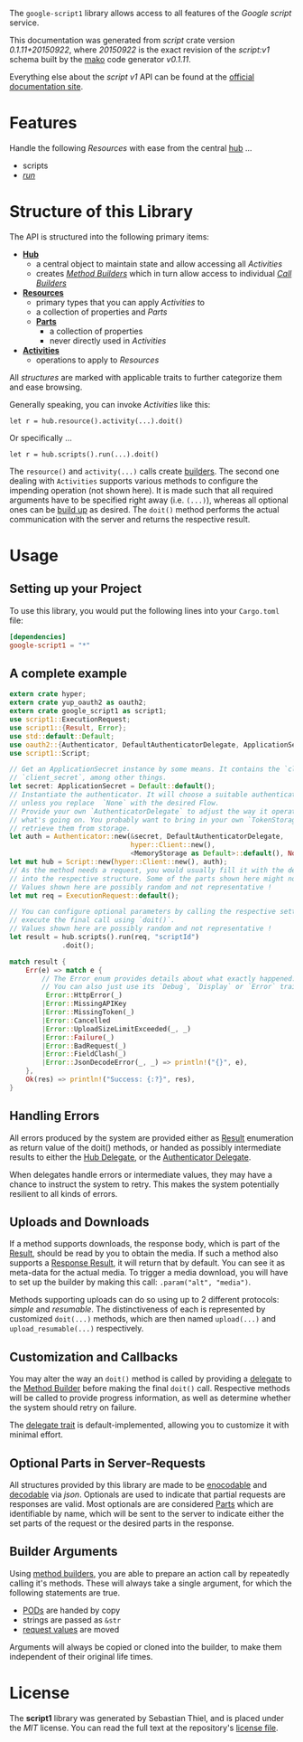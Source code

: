 <!---
DO NOT EDIT !
This file was generated automatically from 'src/mako/api/README.md.mako'
DO NOT EDIT !
-->
The `google-script1` library allows access to all features of the *Google script* service.

This documentation was generated from *script* crate version *0.1.11+20150922*, where *20150922* is the exact revision of the *script:v1* schema built by the [mako](http://www.makotemplates.org/) code generator *v0.1.11*.

Everything else about the *script* *v1* API can be found at the
[official documentation site](https://developers.google.com/apps-script/execution/rest/v1/run).
# Features

Handle the following *Resources* with ease from the central [hub](http://byron.github.io/google-apis-rs/google_script1/struct.Script.html) ... 

* scripts
 * [*run*](http://byron.github.io/google-apis-rs/google_script1/struct.ScriptRunCall.html)




# Structure of this Library

The API is structured into the following primary items:

* **[Hub](http://byron.github.io/google-apis-rs/google_script1/struct.Script.html)**
    * a central object to maintain state and allow accessing all *Activities*
    * creates [*Method Builders*](http://byron.github.io/google-apis-rs/google_script1/trait.MethodsBuilder.html) which in turn
      allow access to individual [*Call Builders*](http://byron.github.io/google-apis-rs/google_script1/trait.CallBuilder.html)
* **[Resources](http://byron.github.io/google-apis-rs/google_script1/trait.Resource.html)**
    * primary types that you can apply *Activities* to
    * a collection of properties and *Parts*
    * **[Parts](http://byron.github.io/google-apis-rs/google_script1/trait.Part.html)**
        * a collection of properties
        * never directly used in *Activities*
* **[Activities](http://byron.github.io/google-apis-rs/google_script1/trait.CallBuilder.html)**
    * operations to apply to *Resources*

All *structures* are marked with applicable traits to further categorize them and ease browsing.

Generally speaking, you can invoke *Activities* like this:

```Rust,ignore
let r = hub.resource().activity(...).doit()
```

Or specifically ...

```ignore
let r = hub.scripts().run(...).doit()
```

The `resource()` and `activity(...)` calls create [builders][builder-pattern]. The second one dealing with `Activities` 
supports various methods to configure the impending operation (not shown here). It is made such that all required arguments have to be 
specified right away (i.e. `(...)`), whereas all optional ones can be [build up][builder-pattern] as desired.
The `doit()` method performs the actual communication with the server and returns the respective result.

# Usage

## Setting up your Project

To use this library, you would put the following lines into your `Cargo.toml` file:

```toml
[dependencies]
google-script1 = "*"
```

## A complete example

```Rust
extern crate hyper;
extern crate yup_oauth2 as oauth2;
extern crate google_script1 as script1;
use script1::ExecutionRequest;
use script1::{Result, Error};
use std::default::Default;
use oauth2::{Authenticator, DefaultAuthenticatorDelegate, ApplicationSecret, MemoryStorage};
use script1::Script;

// Get an ApplicationSecret instance by some means. It contains the `client_id` and 
// `client_secret`, among other things.
let secret: ApplicationSecret = Default::default();
// Instantiate the authenticator. It will choose a suitable authentication flow for you, 
// unless you replace  `None` with the desired Flow.
// Provide your own `AuthenticatorDelegate` to adjust the way it operates and get feedback about 
// what's going on. You probably want to bring in your own `TokenStorage` to persist tokens and
// retrieve them from storage.
let auth = Authenticator::new(&secret, DefaultAuthenticatorDelegate,
                              hyper::Client::new(),
                              <MemoryStorage as Default>::default(), None);
let mut hub = Script::new(hyper::Client::new(), auth);
// As the method needs a request, you would usually fill it with the desired information
// into the respective structure. Some of the parts shown here might not be applicable !
// Values shown here are possibly random and not representative !
let mut req = ExecutionRequest::default();

// You can configure optional parameters by calling the respective setters at will, and
// execute the final call using `doit()`.
// Values shown here are possibly random and not representative !
let result = hub.scripts().run(req, "scriptId")
             .doit();

match result {
    Err(e) => match e {
        // The Error enum provides details about what exactly happened.
        // You can also just use its `Debug`, `Display` or `Error` traits
         Error::HttpError(_)
        |Error::MissingAPIKey
        |Error::MissingToken(_)
        |Error::Cancelled
        |Error::UploadSizeLimitExceeded(_, _)
        |Error::Failure(_)
        |Error::BadRequest(_)
        |Error::FieldClash(_)
        |Error::JsonDecodeError(_, _) => println!("{}", e),
    },
    Ok(res) => println!("Success: {:?}", res),
}

```
## Handling Errors

All errors produced by the system are provided either as [Result](http://byron.github.io/google-apis-rs/google_script1/enum.Result.html) enumeration as return value of 
the doit() methods, or handed as possibly intermediate results to either the 
[Hub Delegate](http://byron.github.io/google-apis-rs/google_script1/trait.Delegate.html), or the [Authenticator Delegate](http://byron.github.io/google-apis-rs/google_script1/../yup-oauth2/trait.AuthenticatorDelegate.html).

When delegates handle errors or intermediate values, they may have a chance to instruct the system to retry. This 
makes the system potentially resilient to all kinds of errors.

## Uploads and Downloads
If a method supports downloads, the response body, which is part of the [Result](http://byron.github.io/google-apis-rs/google_script1/enum.Result.html), should be
read by you to obtain the media.
If such a method also supports a [Response Result](http://byron.github.io/google-apis-rs/google_script1/trait.ResponseResult.html), it will return that by default.
You can see it as meta-data for the actual media. To trigger a media download, you will have to set up the builder by making
this call: `.param("alt", "media")`.

Methods supporting uploads can do so using up to 2 different protocols: 
*simple* and *resumable*. The distinctiveness of each is represented by customized 
`doit(...)` methods, which are then named `upload(...)` and `upload_resumable(...)` respectively.

## Customization and Callbacks

You may alter the way an `doit()` method is called by providing a [delegate](http://byron.github.io/google-apis-rs/google_script1/trait.Delegate.html) to the 
[Method Builder](http://byron.github.io/google-apis-rs/google_script1/trait.CallBuilder.html) before making the final `doit()` call. 
Respective methods will be called to provide progress information, as well as determine whether the system should 
retry on failure.

The [delegate trait](http://byron.github.io/google-apis-rs/google_script1/trait.Delegate.html) is default-implemented, allowing you to customize it with minimal effort.

## Optional Parts in Server-Requests

All structures provided by this library are made to be [enocodable](http://byron.github.io/google-apis-rs/google_script1/trait.RequestValue.html) and 
[decodable](http://byron.github.io/google-apis-rs/google_script1/trait.ResponseResult.html) via *json*. Optionals are used to indicate that partial requests are responses 
are valid.
Most optionals are are considered [Parts](http://byron.github.io/google-apis-rs/google_script1/trait.Part.html) which are identifiable by name, which will be sent to 
the server to indicate either the set parts of the request or the desired parts in the response.

## Builder Arguments

Using [method builders](http://byron.github.io/google-apis-rs/google_script1/trait.CallBuilder.html), you are able to prepare an action call by repeatedly calling it's methods.
These will always take a single argument, for which the following statements are true.

* [PODs][wiki-pod] are handed by copy
* strings are passed as `&str`
* [request values](http://byron.github.io/google-apis-rs/google_script1/trait.RequestValue.html) are moved

Arguments will always be copied or cloned into the builder, to make them independent of their original life times.

[wiki-pod]: http://en.wikipedia.org/wiki/Plain_old_data_structure
[builder-pattern]: http://en.wikipedia.org/wiki/Builder_pattern
[google-go-api]: https://github.com/google/google-api-go-client

# License
The **script1** library was generated by Sebastian Thiel, and is placed 
under the *MIT* license.
You can read the full text at the repository's [license file][repo-license].

[repo-license]: https://github.com/Byron/google-apis-rs/LICENSE.md
